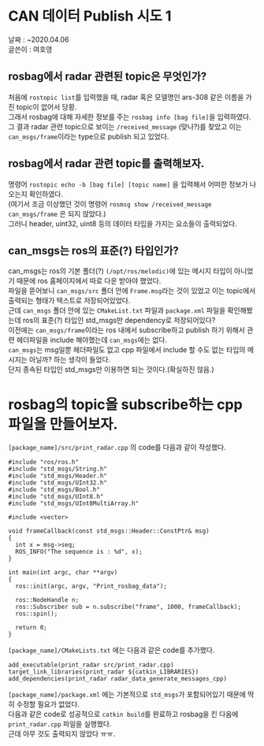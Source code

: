 # CAN 데이터 Publish 시도 1
날짜 : ~2020.04.06    
글쓴이 : 여호영

## rosbag에서 radar 관련된 topic은 무엇인가?
처음에 `rostopic list`를 입력했을 때, radar 혹은 모델명인 ars-308 같은 이름을 가진 topic이 없어서 당황.    
그래서 rosbag에 대해 자세한 정보를 주는 `rosbag info [bag file]`을 입력하였다.    
그 결과 radar 관련 topic으로 보이는 `/received_message` (맞나?)를 찾았고 이는 `can_msgs/frame`이라는 type으로 publish 되고 있었다.

## rosbag에서 radar 관련 topic를 출력해보자.
명령어 `rostopic echo -b [bag file] [topic name]` 을 입력해서 어떠한 정보가 나오는지 확인하였다.    
(여기서 조금 이상했던 것이 명령어 `rosmsg show /received_message can_msgs/frame` 은 되지 않았다.)    
그러니 header, uint32, uint8 등의 데이터 타입을 가지는 요소들이 출력되었다.    

## can_msgs는 ros의 표준(?) 타입인가?
can_msgs는 ros의 기본 폴더(?) `(/opt/ros/melodic)`에 있는 메시지 타입이 아니었기 때문에 ros 홈페이지에서 따로 다운 받아야 했었다.    
파일을 뜯어보니 `can_msgs/src` 폴더 안에 `Frame.msg`라는 것이 있었고 이는 topic에서 출력되는 형태가 텍스트로 저장되어있었다.    
근데 `can_msgs` 폴더 안에 있는 `CMakeList.txt` 파일과 `package.xml` 파일을 확인해봤는데 ros의 표준(?) 타입인 std_msgs만 dependency로 저장되어있다?    
이전에는 `can_msgs/frame`이라는 ros 내에서 subscribe하고 publish 하기 위해서 관련 헤더파일을 include 해야했는데 `can_msgs`에는 없다.    
`can_msgs`는 msg일뿐 헤더파일도 없고 cpp 파일에서 include 할 수도 없는 타입의 메시지는 아닐까? 하는 생각이 들었다.    
단지 종속된 타입인 std_msgs만 이용하면 되는 것이다.(확실하진 않음.)    

# rosbag의 topic을 subscribe하는 cpp 파일을 만들어보자.
`[package_name]/src/print_radar.cpp` 의 code를 다음과 같이 작성했다.
```
#include "ros/ros.h"
#include "std_msgs/String.h"
#include "std_msgs/Header.h"
#include "std_msgs/UInt32.h"
#include "std_msgs/Bool.h"
#include "std_msgs/UInt8.h"
#include "std_msgs/UInt8MultiArray.h"

#include <vector>

void frameCallback(const std_msgs::Header::ConstPtr& msg)
{
  int x = msg->seq;
  ROS_INFO("The sequence is : %d", x);
}

int main(int argc, char **argv)
{
  ros::init(argc, argv, "Print_rosbag_data");

  ros::NodeHandle n;
  ros::Subscriber sub = n.subscribe("frame", 1000, frameCallback);
  ros::spin();

  return 0;
}
```

`[package_name]/CMakeLists.txt` 에는 다음과 같은 code를 추가했다.
```
add_executable(print_radar src/print_radar.cpp)
target_link_libraries(print_radar ${catkin_LIBRARIES})
add_dependencies(print_radar radar_data_generate_messages_cpp)
```

`[package_name]/package.xml` 에는 기본적으로 `std_msgs`가 포함되어있기 때문에 딱히 수정할 필요가 없었다.    
다음과 같은 code로 성공적으로 `catkin build`를 완료하고 rosbag을 킨 다음에 `print_radar.cpp` 파일을 실행했다.    
근데 아무 것도 출력되지 않았다 ㅠㅠ.
